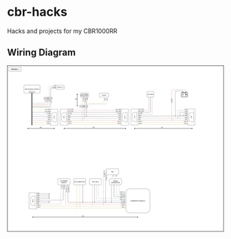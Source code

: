 # cbr-hacks
Hacks and projects for my CBR1000RR

## Wiring Diagram
![Wiring Diagram](diagrams/cbr-wiring.png?raw=true "Wiring Diagram")
